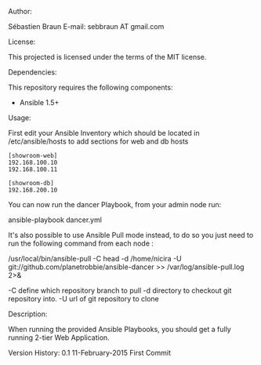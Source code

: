 Author:

  Sébastien Braun
  E-mail: sebbraun AT gmail.com

License:

  This projected is licensed under the terms of the MIT license.

Dependencies:

  This repository requires the following components:

  - Ansible 1.5+
  
Usage:

  First edit your Ansible Inventory which should be located in /etc/ansible/hosts to add sections for web and db hosts

	[showroom-web]
	192.168.100.10
	192.168.100.11

	[showroom-db]
	192.168.200.10

  You can now run the dancer Playbook, from your admin node run: 

  ansible-playbook dancer.yml

  It's also possible to use Ansible Pull mode instead, to do so you just need to run the following command from each node :

  /usr/local/bin/ansible-pull -C head -d /home/nicira -U git://github.com/planetrobbie/ansible-dancer >> /var/log/ansible-pull.log 2>&

  -C define which repository branch to pull
  -d directory to checkout git repository into.
  -U url of git repository to clone

Description:

  When running the provided Ansible Playbooks, you should get a fully running 2-tier Web Application.

Version History:
  0.1 11-February-2015	First Commit
